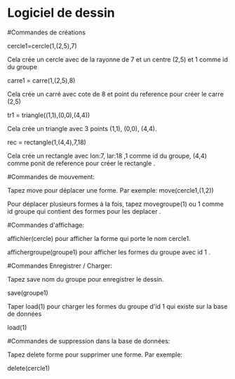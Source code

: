 # Logiciel de dessin

#Commandes de créations

cercle1=cercle(1,(2,5),7)

Cela crée un cercle avec de la rayonne de 7 et un centre (2,5) et 1 comme id du groupe

carre1 = carre(1,(2,5),8)

Cela crée un carré avec cote de 8 et point du reference pour créer le carre (2,5)

tr1 = triangle((1,1),(0,0),(4,4))

Cela crée un triangle avec 3 points (1,1), (0,0), (4,4).

rec = rectangle(1,(4,4),7,18)

Cela crée un rectangle avec lon:7, lar:18 ,1 comme id du groupe, (4,4) comme ponit de reference pour créer le rectangle .

#Commandes de mouvement:

Tapez move  pour déplacer une forme. Par exemple: move(cercle1,(1,2))

Pour déplacer plusieurs formes à la fois, tapez movegroupe(1) ou 1 comme id groupe qui contient des formes pour les deplacer .

#Commandes d'affichage:

affichier(cercle) pour afficher la forme qui porte le nom cercle1.

affichergroupe(groupe1) pour afficher les formes du groupe avec id 1 .

#Commandes Enregistrer / Charger:

Tapez save nom du groupe  pour enregistrer le dessin.

save(groupe1)

Taper load(1) pour charger les formes du groupe d'id 1 qui existe sur la base de données

load(1)

#Commandes de suppression dans la base de données:

Tapez delete forme pour supprimer une forme. Par exemple:

delete(cercle1)
